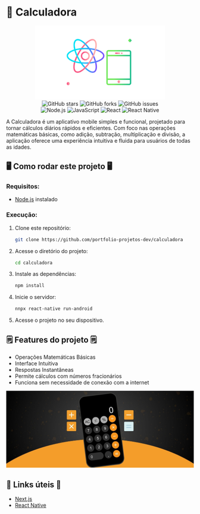 # 🧮 Calculadora

<div align="center">
<img src="https://github.com/portfolio-projetos-dev/calculadora/raw/main/.gitassets/capa.png" width="350" />

<div data-badges>
    <img src="https://img.shields.io/github/stars/portfolio-projetos-dev/calculadora?style=for-the-badge" alt="GitHub stars" />
    <img src="https://img.shields.io/github/forks/portfolio-projetos-dev/calculadora?style=for-the-badge" alt="GitHub forks" />
    <img src="https://img.shields.io/github/issues/portfolio-projetos-dev/calculadora?style=for-the-badge" alt="GitHub issues" />
</div>

<div data-badges>
    <img src="https://img.shields.io/badge/node.js-%2343853D.svg?style=for-the-badge&logo=node.js&logoColor=white" alt="Node.js" />
    <img src="https://img.shields.io/badge/javascript-%23F7DF1E.svg?style=for-the-badge&logo=javascript&logoColor=black" alt="JavaScript" />
    <img src="https://img.shields.io/badge/react-%2320232a.svg?style=for-the-badge&logo=react&logoColor=%2361DAFB" alt="React" />
    <img src="https://img.shields.io/badge/react%20native-%2361DAFB.svg?style=for-the-badge&logo=react&logoColor=white" alt="React Native" />
</div>
</div>

A Calculadora é um aplicativo mobile simples e funcional, projetado para tornar cálculos diários rápidos e eficientes. Com foco nas operações matemáticas básicas, como adição, subtração, multiplicação e divisão, a aplicação oferece uma experiência intuitiva e fluida para usuários de todas as idades.

## 🖥️ Como rodar este projeto 🖥️

### Requisitos:

- [Node.js](https://nodejs.org/pt) instalado

### Execução:

1. Clone este repositório:

   ```sh
   git clone https://github.com/portfolio-projetos-dev/calculadora
   ```

2. Acesse o diretório do projeto:

   ```sh
   cd calculadora
   ```

3. Instale as dependências:

   ```sh
   npm install
   ```

4. Inicie o servidor:

   ```sh
   nnpx react-native run-android
   ```

5. Acesse o projeto no seu dispositivo.

## 🗒️ Features do projeto 🗒️

- Operações Matemáticas Básicas
- Interface Intuitiva
- Respostas Instantâneas
- Permite cálculos com números fracionários
- Funciona sem necessidade de conexão com a internet

![](https://github.com/portfolio-projetos-dev/calculadora/raw/main/.gitassets/2.jpg)

## 💎 Links úteis 💎

- [Next.js](https://nextjs.org/docs)
- [React Native](https://reactnative.dev/docs/environment-setup)
